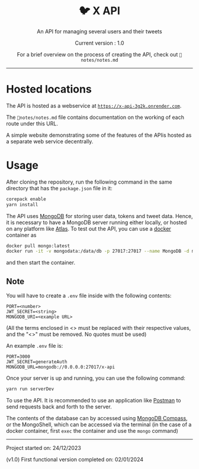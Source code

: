 <div align="center">
<h1>🐦 X API </h1>

An API for managing several users and their tweets

Current version : 1.0

For a brief overview on the process of creating the API, check out
`📁notes/notes.md`

</div>

---

# Hosted locations

The API is hosted as a webservice at [`https://x-api-3g2k.onrender.com`](https://x-api-3g2k.onrender.com).

The `📁notes/notes.md` file contains documentation on the working of each route under
this URL.

A simple website demonstrating some of the features of the APIis hosted as a
separate web service decentrally.

# Usage

After cloning the repository, run the following command in
the same directory that has the `package.json` file in it:

```bash
corepack enable
yarn install
```

The API uses [MongoDB](https://www.mongodb.com/)
for storing user data, tokens and tweet
data. Hence, it is necessary to have a
MongoDB server running either locally, or hosted on any platform
like [Atlas](https://www.mongodb.com/cloud/atlas/register).
To test out the API, you can use a [docker](https://www.docker.com/)
container as

```bash
docker pull mongo:latest
docker run -it -v mongodata:/data/db -p 27017:27017 --name MongoDB -d mongo:latest
```

and then start the container.

## Note

You will have to create a `.env` file inside with the following contents:

```env
PORT=<number>
JWT_SECRET=<string>
MONGODB_URI=<example URL>
```

(All the terms enclosed in <> must be replaced with their respective values,
and the "<>" must be removed. No quotes must be used)

An example `.env` file is:

```env
PORT=3000
JWT_SECRET=generateAuth
MONGODB_URL=mongodb://0.0.0.0:27017/x-api
```

Once your server is up and running, you can use the following command:

```bash
yarn run serverDev
```

To use the API. It is recommended to use an application like
[Postman](https://www.postman.com/) to
send requests back and forth to the server.

The contents of the database can by accessed using
[MongoDB Compass](https://www.mongodb.com/products/compass), or
the MongoShell, which can be accessed via the terminal (in the case of
a docker container, first `exec` the container and use the `mongo` command)

---

Project started on: 24/12/2023

(v1.0) First functional version completed on: 02/01/2024
